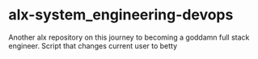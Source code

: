 # alx-system_engineering-devops
Another alx repository on this journey to becoming a goddamn full stack engineer.
Script that changes current user to betty
